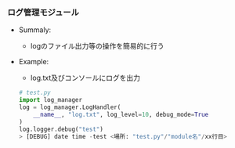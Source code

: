 ### ログ管理モジュール

- Summaly:
    - logのファイル出力等の操作を簡易的に行う

- Example:
    - log.txt及びコンソールにログを出力

    ```Python
    # test.py
    import log_manager
    log = log_manager.LogHandler(
        __name__, "log.txt", log_level=10, debug_mode=True
    )
    log.logger.debug("test")
    > [DEBUG] date time -test <場所: "test.py"/"module名"/xx行目>
    ```
